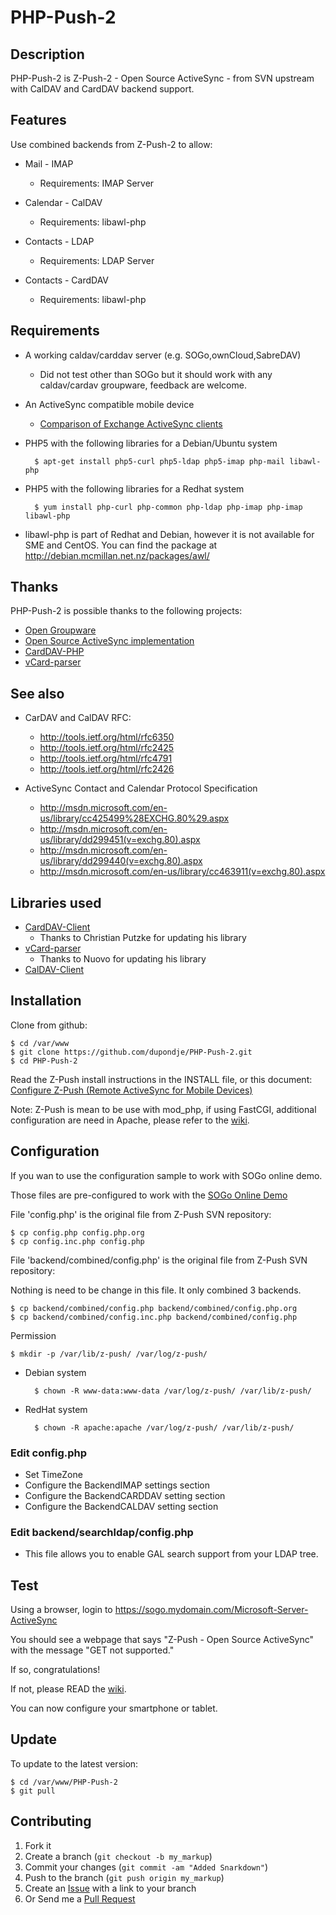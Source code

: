 PHP-Push-2
========

Description
-----------

PHP-Push-2 is Z-Push-2 - Open Source ActiveSync - from SVN upstream with CalDAV and CardDAV backend support.

Features
--------

Use combined backends from Z-Push-2 to allow:

* Mail - IMAP
  * Requirements: IMAP Server

* Calendar - CalDAV
  * Requirements: libawl-php

* Contacts - LDAP
  * Requirements: LDAP Server

* Contacts - CardDAV
  * Requirements: libawl-php

Requirements
-----------
* A working caldav/carddav server (e.g. SOGo,ownCloud,SabreDAV)
  * Did not test other than SOGo but it should work with any caldav/cardav groupware, feedback are welcome.
* An ActiveSync compatible mobile device
	* [Comparison of Exchange ActiveSync clients](http://en.wikipedia.org/wiki/Comparison_of_Exchange_ActiveSync_clients)
* PHP5 with the following libraries for a Debian/Ubuntu system

        $ apt-get install php5-curl php5-ldap php5-imap php-mail libawl-php


* PHP5 with the following libraries for a Redhat system

        $ yum install php-curl php-common php-ldap php-imap php-imap libawl-php


* libawl-php is part of Redhat and Debian, however it is not available for SME and CentOS. You can find the package at http://debian.mcmillan.net.nz/packages/awl/

Thanks
------

PHP-Push-2 is possible thanks to the following projects:

* [Open Groupware](http://www.sogo.nu/)
* [Open Source ActiveSync implementation](http://z-push.sourceforge.net/soswp)
* [CardDAV-PHP](https://github.com/graviox/CardDAV-PHP)
* [vCard-parser](https://github.com/nuovo/vCard-parser/)


See also
-------

* CarDAV and CalDAV RFC:
  * http://tools.ietf.org/html/rfc6350
  * http://tools.ietf.org/html/rfc2425
  * http://tools.ietf.org/html/rfc4791
  * http://tools.ietf.org/html/rfc2426

* ActiveSync Contact and Calendar Protocol Specification
  * http://msdn.microsoft.com/en-us/library/cc425499%28EXCHG.80%29.aspx
  * http://msdn.microsoft.com/en-us/library/dd299451(v=exchg.80).aspx
  * http://msdn.microsoft.com/en-us/library/dd299440(v=exchg.80).aspx
  * http://msdn.microsoft.com/en-us/library/cc463911(v=exchg.80).aspx

Libraries used
------------

* [CardDAV-Client](https://github.com/graviox/CardDAV-PHP/)
	* Thanks to Christian Putzke for updating his library
* [vCard-parser](https://github.com/nuovo/vCard-parser/)
	* Thanks to Nuovo for updating his library
* [CalDAV-Client](http://wiki.davical.org/w/Developer_Setup)

Installation
------------

Clone from github:

    $ cd /var/www
    $ git clone https://github.com/dupondje/PHP-Push-2.git
    $ cd PHP-Push-2


Read the Z-Push install instructions in the INSTALL file, or this document: [Configure Z-Push (Remote ActiveSync for Mobile Devices)](http://doc.zarafa.com/7.0/Administrator_Manual/en-US/html/_zpush.html)

Note: Z-Push is mean to be use with mod_php, if using FastCGI, additional configuration are need in Apache, please refer to the [wiki](https://github.com/xbgmsharp/PHP-Push-2/wiki).


Configuration
-------------
If you wan to use the configuration sample to work with SOGo online demo.

Those files are pre-configured to work with the [SOGo Online Demo](http://www.sogo.nu/english/tour/online_demo.html)


File 'config.php' is the original file from Z-Push SVN repository:

    $ cp config.php config.php.org
    $ cp config.inc.php config.php

File 'backend/combined/config.php' is the original file from Z-Push SVN repository:

Nothing is need to be change in this file. It only combined 3 backends.

    $ cp backend/combined/config.php backend/combined/config.php.org
    $ cp backend/combined/config.inc.php backend/combined/config.php

Permission

    $ mkdir -p /var/lib/z-push/ /var/log/z-push/

* Debian system

        $ chown -R www-data:www-data /var/log/z-push/ /var/lib/z-push/


* RedHat system

        $ chown -R apache:apache /var/log/z-push/ /var/lib/z-push/


### Edit config.php
 * Set TimeZone
 * Configure the BackendIMAP settings section
 * Configure the BackendCARDDAV setting section
 * Configure the BackendCALDAV setting section

### Edit backend/searchldap/config.php
 * This file allows you to enable GAL search support from your LDAP tree.

Test
----
Using a browser, login to https://sogo.mydomain.com/Microsoft-Server-ActiveSync

You should see a webpage that says "Z-Push - Open Source ActiveSync" with the message "GET not supported."

If so, congratulations!

If not, please READ the [wiki](https://github.com/dupondje/PHP-Push-2/wiki).

You can now configure your smartphone or tablet.


Update
------
To update to the latest version:

    $ cd /var/www/PHP-Push-2
    $ git pull


Contributing
------------

1. Fork it
2. Create a branch (`git checkout -b my_markup`)
3. Commit your changes (`git commit -am "Added Snarkdown"`)
4. Push to the branch (`git push origin my_markup`)
5. Create an [Issue][1] with a link to your branch
6. Or Send me a [Pull Request][2]

[1]: https://github.com/dupondje/PHP-Push-2/issues
[2]: https://github.com/dupondje/PHP-Push-2/pull/new/master


